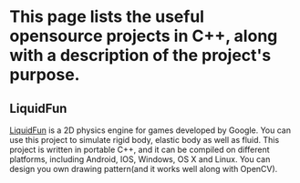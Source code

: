 # This page lists the useful opensource projects in C++, along with a description of the project's purpose. 



## LiquidFun

[LiquidFun](https://github.com/google/liquidfun) is a 2D physics engine for games developed by Google. You can use this project to simulate rigid body, elastic body as well as fluid. This project is written in portable C++, and it can be compiled on different platforms, including Android, IOS, Windows, OS X and Linux. You can design you own drawing pattern(and it works well along with OpenCV).

